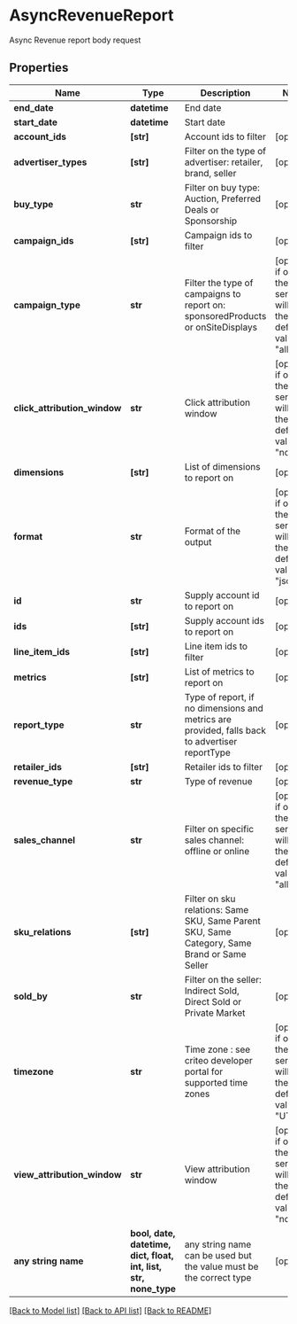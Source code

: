 # AsyncRevenueReport

Async Revenue report body request

## Properties
Name | Type | Description | Notes
------------ | ------------- | ------------- | -------------
**end_date** | **datetime** | End date | 
**start_date** | **datetime** | Start date | 
**account_ids** | **[str]** | Account ids to filter | [optional] 
**advertiser_types** | **[str]** | Filter on the type of advertiser: retailer, brand, seller | [optional] 
**buy_type** | **str** | Filter on buy type: Auction, Preferred Deals or Sponsorship | [optional] 
**campaign_ids** | **[str]** | Campaign ids to filter | [optional] 
**campaign_type** | **str** | Filter the type of campaigns to report on: sponsoredProducts or onSiteDisplays | [optional]  if omitted the server will use the default value of "all"
**click_attribution_window** | **str** | Click attribution window | [optional]  if omitted the server will use the default value of "none"
**dimensions** | **[str]** | List of dimensions to report on | [optional] 
**format** | **str** | Format of the output | [optional]  if omitted the server will use the default value of "json"
**id** | **str** | Supply account id to report on | [optional] 
**ids** | **[str]** | Supply account ids to report on | [optional] 
**line_item_ids** | **[str]** | Line item ids to filter | [optional] 
**metrics** | **[str]** | List of metrics to report on | [optional] 
**report_type** | **str** | Type of report, if no dimensions and metrics are provided, falls back to advertiser reportType | [optional] 
**retailer_ids** | **[str]** | Retailer ids to filter | [optional] 
**revenue_type** | **str** | Type of revenue | [optional] 
**sales_channel** | **str** | Filter on specific sales channel: offline or online | [optional]  if omitted the server will use the default value of "all"
**sku_relations** | **[str]** | Filter on sku relations: Same SKU, Same Parent SKU, Same Category, Same Brand or Same Seller | [optional] 
**sold_by** | **str** | Filter on the seller: Indirect Sold, Direct Sold or Private Market | [optional] 
**timezone** | **str** | Time zone : see criteo developer portal for supported time zones | [optional]  if omitted the server will use the default value of "UTC"
**view_attribution_window** | **str** | View attribution window | [optional]  if omitted the server will use the default value of "none"
**any string name** | **bool, date, datetime, dict, float, int, list, str, none_type** | any string name can be used but the value must be the correct type | [optional]

[[Back to Model list]](../README.md#documentation-for-models) [[Back to API list]](../README.md#documentation-for-api-endpoints) [[Back to README]](../README.md)


